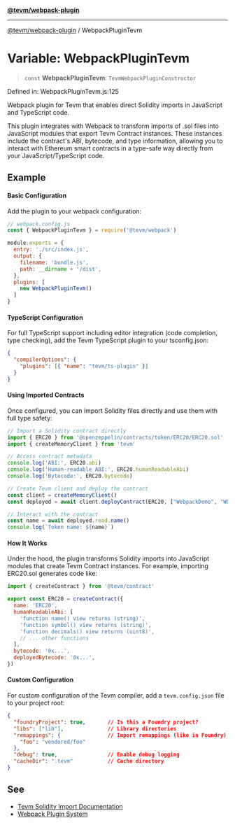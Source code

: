 [**@tevm/webpack-plugin**](../README.md)

***

[@tevm/webpack-plugin](../globals.md) / WebpackPluginTevm

# Variable: WebpackPluginTevm

> `const` **WebpackPluginTevm**: `TevmWebpackPluginConstructor`

Defined in: WebpackPluginTevm.js:125

Webpack plugin for Tevm that enables direct Solidity imports in JavaScript and TypeScript code.

This plugin integrates with Webpack to transform imports of .sol files into JavaScript
modules that export Tevm Contract instances. These instances include the contract's ABI,
bytecode, and type information, allowing you to interact with Ethereum smart contracts
in a type-safe way directly from your JavaScript/TypeScript code.

## Example

#### Basic Configuration

Add the plugin to your webpack configuration:

```javascript
// webpack.config.js
const { WebpackPluginTevm } = require('@tevm/webpack')

module.exports = {
  entry: './src/index.js',
  output: {
    filename: 'bundle.js',
    path: __dirname + '/dist',
  },
  plugins: [
    new WebpackPluginTevm()
  ]
}
```

#### TypeScript Configuration

For full TypeScript support including editor integration (code completion, type checking),
add the Tevm TypeScript plugin to your tsconfig.json:

```json
{
  "compilerOptions": {
    "plugins": [{ "name": "tevm/ts-plugin" }]
  }
}
```

#### Using Imported Contracts

Once configured, you can import Solidity files directly and use them with full type safety:

```typescript
// Import a Solidity contract directly
import { ERC20 } from '@openzeppelin/contracts/token/ERC20/ERC20.sol'
import { createMemoryClient } from 'tevm'

// Access contract metadata
console.log('ABI:', ERC20.abi)
console.log('Human-readable ABI:', ERC20.humanReadableAbi)
console.log('Bytecode:', ERC20.bytecode)

// Create Tevm client and deploy the contract
const client = createMemoryClient()
const deployed = await client.deployContract(ERC20, ["WebpackDemo", "WDEMO"])

// Interact with the contract
const name = await deployed.read.name()
console.log(`Token name: ${name}`)
```

#### How It Works

Under the hood, the plugin transforms Solidity imports into JavaScript modules
that create Tevm Contract instances. For example, importing ERC20.sol generates code like:

```javascript
import { createContract } from '@tevm/contract'

export const ERC20 = createContract({
  name: 'ERC20',
  humanReadableAbi: [
    'function name() view returns (string)',
    'function symbol() view returns (string)',
    'function decimals() view returns (uint8)',
    // ... other functions
  ],
  bytecode: '0x...',
  deployedBytecode: '0x...',
})
```

#### Custom Configuration

For custom configuration of the Tevm compiler, add a `tevm.config.json` file to your project root:

```json
{
  "foundryProject": true,       // Is this a Foundry project?
  "libs": ["lib"],              // Library directories
  "remappings": {               // Import remappings (like in Foundry)
    "foo": "vendored/foo"
  },
  "debug": true,                // Enable debug logging
  "cacheDir": ".tevm"           // Cache directory
}
```

## See

 - [Tevm Solidity Import Documentation](https://tevm.sh/learn/solidity-imports)
 - [Webpack Plugin System](https://webpack.js.org/concepts/plugins/)

